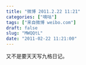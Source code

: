```yaml
---
title: "微博 2011.2.22 11:21"
categories: ["嘀咕"]
tags: ["来自微博 weibo.com"]
draft: false
slug: "MWQQtL"
date: "2011-02-22 11:21:00"
---
```


<p>又不是要天天写九格日记。 ​​​​</p>
